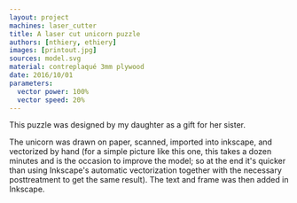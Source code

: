 ```yaml
---
layout: project
machines: laser_cutter
title: A laser cut unicorn puzzle
authors: [nthiery, ethiery]
images: [printout.jpg]
sources: model.svg
material: contreplaqué 3mm plywood
date: 2016/10/01
parameters:
  vector power: 100%
  vector speed: 20%
---
```


This puzzle was designed by my daughter as a gift for her sister.

The unicorn was drawn on paper, scanned, imported into inkscape, and
vectorized by hand (for a simple picture like this one, this takes a
dozen minutes and is the occasion to improve the model; so at the end
it's quicker than using Inkscape's automatic vectorization together
with the necessary posttreatment to get the same result). The text and
frame was then added in Inkscape.
